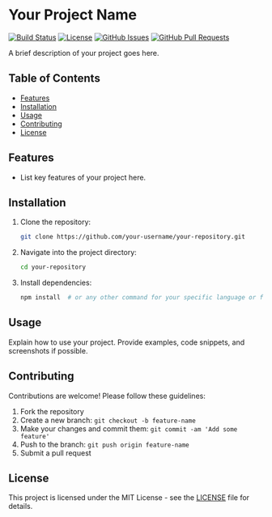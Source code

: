 # Your Project Name

[![Build Status](https://travis-ci.org/your-username/your-repository.svg?branch=master)](https://travis-ci.org/your-username/your-repository)
[![License](https://img.shields.io/badge/license-MIT-blue.svg)](https://opensource.org/licenses/MIT)
[![GitHub Issues](https://img.shields.io/github/issues/your-username/your-repository.svg)](https://github.com/your-username/your-repository/issues)
[![GitHub Pull Requests](https://img.shields.io/github/issues-pr/your-username/your-repository.svg)](https://github.com/your-username/your-repository/pulls)

A brief description of your project goes here.

## Table of Contents

- [Features](#features)
- [Installation](#installation)
- [Usage](#usage)
- [Contributing](#contributing)
- [License](#license)

## Features

- List key features of your project here.

## Installation

1. Clone the repository:

    ```bash
    git clone https://github.com/your-username/your-repository.git
    ```

2. Navigate into the project directory:

    ```bash
    cd your-repository
    ```

3. Install dependencies:

    ```bash
    npm install  # or any other command for your specific language or framework
    ```

## Usage

Explain how to use your project. Provide examples, code snippets, and screenshots if possible.

## Contributing

Contributions are welcome! Please follow these guidelines:

1. Fork the repository
2. Create a new branch: `git checkout -b feature-name`
3. Make your changes and commit them: `git commit -am 'Add some feature'`
4. Push to the branch: `git push origin feature-name`
5. Submit a pull request

## License

This project is licensed under the MIT License - see the [LICENSE](LICENSE) file for details.
